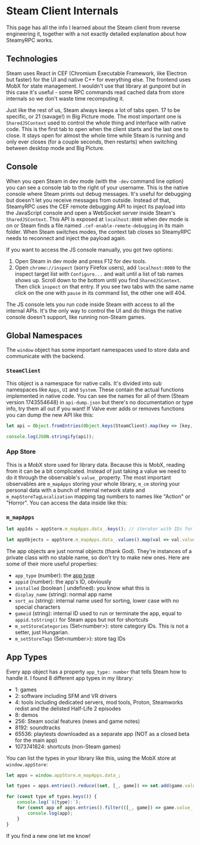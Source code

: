 # Steam Client Internals

This page has all the info I learned about the Steam client from reverse engineering it, together with a not exactly detailed explanation about how SteamyRPC works.

## Technologies

Steam uses React in CEF (Chromium Executable Framework, like Electron but faster) for the UI and native C++ for everything else. The frontend uses MobX for state management. I wouldn't use that library at gunpoint but in this case it's useful - some RPC commands read cached data from store internals so we don't waste time recomputing it.

Just like the rest of us, Steam always keeps a lot of tabs open. 17 to be specific, or 21 (savage!) in Big Picture mode. The most important one is `SharedJSContext` used to control the whole thing and interface with native code. This is the first tab to open when the client starts and the last one to close. It stays open for almost the whole time while Steam is running and only ever closes (for a couple seconds, then restarts) when switching between desktop mode and Big Picture.

## Console

When you open Steam in dev mode (with the `-dev` command line option) you can see a console tab to the right of your username. This is the native console where Steam prints out debug messages. It's useful for debugging but doesn't let you receive messages from outside. Instead of that, SteamyRPC uses the CEF remote debugging API to inject its payload into the JavaScript console and open a WebSocket server inside Steam's `SharedJSContext`. This API is exposed at `localhost:8080` when dev mode is on or Steam finds a file named `.cef-enable-remote-debugging` in its main folder. When Steam switches modes, the context tab closes so SteamyRPC needs to reconnect and inject the payload again.

If you want to access the JS console manually, you got two options:

1. Open Steam in dev mode and press F12 for dev tools.
2. Open `chrome://inspect` (sorry Firefox users), add `localhost:8080` to the inspect target list with `Configure...` and wait until a list of tab names shows up. Scroll down to the bottom until you find `SharedJSContext`. Then click `inspect` on that entry. If you see two tabs with the same name click on the one with `pause` in its command list, the other one will 404.

The JS console lets you run code inside Steam with access to all the internal APIs. It's the only way to control the UI and do things the native console doesn't support, like running non-Steam games.

## Global Namespaces

The `window` object has some important namespaces used to store data and communicate with the backend.

### `SteamClient`

This object is a namespace for native calls. It's divided into sub namespaces like `Apps`, `UI` and `System`. These contain the actual functions implemented in native code. You can see the names for all of them (Steam version 1743554648) in `api-dump.json` but there's no documentation or type info, try them all out if you want! If Valve ever adds or removes functions you can dump the new API like this:

```javascript
let api = Object.fromEntries(Object.keys(SteamClient).map(key => [key, Object.keys(SteamClient[key])]));

console.log(JSON.stringify(api));
```

### App Store

This is a MobX store used for library data. Because this is MobX, reading from it can be a bit complicated. Instead of just taking a value we need to do it through the observable's `value_` property. The most important observables are `m_mapApps` storing your whole library, `m_cm` storing your personal data with a bunch of internal network state and `m_mapStoreTagLocalization` mapping tag numbers to names like "Action" or "Horror". You can access the data inside like this:

### `m_mapApps`

```javascript
let appIds = appStore.m_mapApps.data_.keys(); // iterator with IDs for every app in your library

let appObjects = appStore.m_mapApps.data_.values().map(val => val.value_); // iterator with app objects
```

The app objects are just normal objects (thank God). They're instances of a private class with no stable name, so don't try to make new ones. Here are some of their more useful properties:

- `app_type` (number): the [app type](#app-types)
- `appid` (number): the app's ID, obviously
- `installed` (boolean | undefined): you know what this is
- `display_name` (string): normal app name
- `sort_as` (string): internal name used for sorting, lower case with no special characters
- `gameid` (string): internal ID used to run or terminate the app, equal to `appid.toString()` for Steam apps but not for shortcuts
- `m_setStoreCategories` (Set\<number>): store category IDs. This is not a setter, just Hungarian.
- `m_setStoreTags` (Set\<number>): store tag IDs

## App Types

Every app object has a property `app_type: number` that tells Steam how to handle it. I found 8 different app types in my library:

- 1: games
- 2: software including SFM and VR drivers
- 4: tools including dedicated servers, mod tools, Proton, Steamworks redist and the delisted Half-Life 2 episodes
- 8: demos
- 256: Steam social features (news and game notes)
- 8192: soundtracks
- 65536: playtests downloaded as a separate app (NOT as a closed beta for the main app)
- 1073741824: shortcuts (non-Steam games)

You can list the types in your library like this, using the MobX store at `window.appStore`:

```javascript
let apps = window.appStore.m_mapApps.data_;

let types = apps.entries().reduce((set, [_, game]) => set.add(game.value_.app_type), new Set());

for (const type of types.keys()) {
    console.log(`${type}:`);
    for (const app of apps.entries().filter(([_, game]) => game.value_.app_type === type)) {
        console.log(app);
    }
}
```

If you find a new one let me know!
